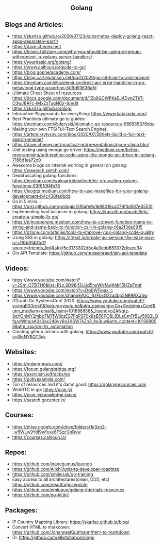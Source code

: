 <h2 align="center"> Golang </h2>

## Blogs and Articles:
 * https://skarlso.github.io/2020/07/23/kubernetes-deploy-golang-react-apps-separately-part1/
 * https://dave.cheney.net/
 * https://bionic.fullstory.com/why-you-should-be-using-errgroup-withcontext-in-golang-server-handlers/
 * https://yourbasic.org/golang/
 * https://www.calhoun.io/guide-to-go/
 * https://blog.gopheracademy.com/
 * https://blog.carlmjohnson.net/post/2020/go-cli-how-to-and-advice/
 * https://medium.com/@ozdemir.zynl/rest-api-error-handling-in-go-behavioral-type-assertion-509d93636afd
 * Ultimate Cheat Sheet of resources: https://docs.google.com/document/d/1Zb9GCWPKeEJ4Dyn2TkT-O3wJ8AFc-IMxZzTugNCjr-8/edit
 * https://skarlso.github.io/blog/
 * Interactive Playgrounds for everything: https://www.katacoda.com/
 * Best Practices ultimate go to guides: https://medium.com/@dgryski/idiomatic-go-resources-966535376dba
 * Making your own FTS(Full-Text Search Engine): https://artem.krylysov.com/blog/2020/07/28/lets-build-a-full-text-search-engine/
 * https://dave.cheney.net/practical-go/presentations/qcon-china.html
 * Unit testing using mongo go driver: https://medium.com/better-programming/unit-testing-code-using-the-mongo-go-driver-in-golang-7166d1aa72c0
 * Awesome blogs on internal working in general on golang: https://research.swtch.com/
 * Deobfuscating golang functions: https://medium.com/walmartglobaltech/de-ofuscating-golang-functions-93f610f4fb76
 * https://leogtzr.medium.com/how-to-use-makefiles-for-your-golang-development-b4c438fe0bdd
 * Go in 5 mins. : https://gist.github.com/prologic/5f6afe9c1b98016ca278f4d507e65510
 * Implementing load balancer in golang: https://kasvith.me/posts/lets-create-a-simple-lb-go/
 * https://princepereira.medium.com/how-to-convert-function-name-to-string-and-same-back-to-function-call-in-golang-c6a2f3da0915
 * https://dzone.com/articles/tools-to-improve-your-golang-code-quality
 * Using SSE in golang: https://itnext.io/create-go-service-the-easy-way-iv-c1f6b91401c1?source=friends_link&sk=f5c0173302d5c4a3ebb883072deace34
 * Gin API Template: https://github.com/husseinraed/gin-api-template

## Videos:
 * https://www.youtube.com/watch?v=2Sm_O75I7H0&list=PLy_6D98if3UJd5hxWNfAqKMr15HZqFnqf
 * https://www.youtube.com/watch?v=Dq0WFigax_c
 * https://www.youtube.com/channel/UC_BzFbxG2za3bp5NRRRXJSw
 * DGraph Go SystemsConf 2020: https://www.youtube.com/watch?v=inrqE0Grgk0&feature=youtu.be&utm_campaign=Go+Systems+Conf&utm_medium=email&_hsmi=101688656&_hsenc=p2ANqtz-8qYOnMY2mbo7M7fWIlcsES7FqPS70x8sB56PO8L1DLsCmFfBLv5992LQfgavWmcaA0s0ec246yv6o3KSW7kZn3_1w3uw&utm_content=101688656&utm_source=hs_automation
 * Creating github actions with golang: https://www.youtube.com/watch?v=8IgNY8QT3vk

## Websites:
 * https://golangnews.com/
 * https://forum.golangbridge.org/
 * https://exercism.io/tracks/go
 * https://gobyexample.com/
 * Ton of resources and it's damn good: https://golangresources.com
 * WebRTC in go: https://pion.ly/
 * https://pion.ly/knowledge-base/
 * https://search.gocenter.io/

## Courses:
 * https://drive.google.com/drive/folders/1e3zn2-_w5WLw9YdI9wfuxe6FSzcGnBvw
 * https://courses.calhoun.io/

## Repos:
 * https://github.com/inancgumus/learngo
 * https://github.com/Alikhll/golang-developer-roadmap
 * https://github.com/smileisak/go-training
 * Easy access to all architectures(clean, DDD, etc) https://github.com/resotto/goilerplate
 * https://github.com/emluque/golang-internals-resources
 * https://github.com/go-kit/kit

## Packages:
 * IP Country Mapping Library: https://skarlso.github.io/blog/
 * Convert HTML to markdown: https://github.com/JohannesKaufmann/html-to-markdown
 * DI: https://github.com/elliotchance/dingo
